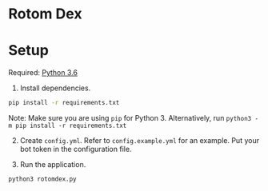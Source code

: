 # Rotom Dex

# Setup

Required: [Python 3.6](https://www.python.org/downloads/)

1. Install dependencies.

  ```sh
  pip install -r requirements.txt
  ```

  Note: Make sure you are using `pip` for Python 3. Alternatively, run `python3 -m pip install -r requirements.txt`

2. Create `config.yml`. Refer to `config.example.yml` for an example. Put your bot token in the configuration file.

3. Run the application.

  ```sh
  python3 rotomdex.py
  ```
